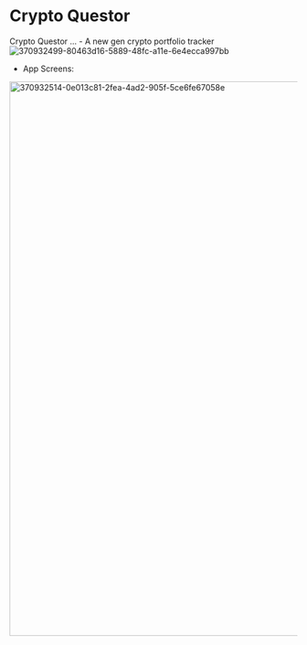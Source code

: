 # Crypto Questor
Crypto Questor ... - A new gen crypto portfolio tracker
![370932499-80463d16-5889-48fc-a11e-6e4ecca997bb](https://github.com/user-attachments/assets/5ffb4437-7bb1-45c2-b4a0-64122524b11a)

- App Screens:

<img width="971" alt="370932514-0e013c81-2fea-4ad2-905f-5ce6fe67058e" src="https://github.com/user-attachments/assets/971c1b9d-8447-41fa-906e-057ee5b7638c">


